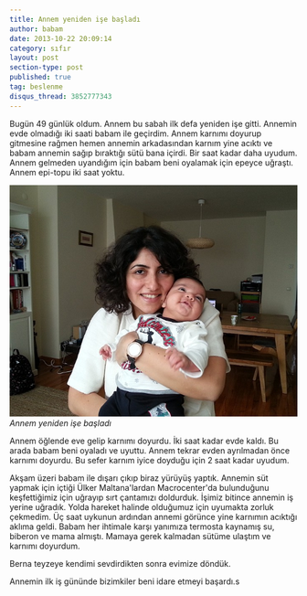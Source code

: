 ```yaml
---
title: Annem yeniden işe başladı
author: babam
date: 2013-10-22 20:09:14
category: sıfır
layout: post
section-type: post
published: true
tag: beslenme
disqus_thread: 3852777343
---
```


Bugün 49 günlük oldum. Annem bu sabah ilk defa yeniden işe gitti. Annemin evde olmadığı iki saati babam ile geçirdim. Annem karnımı doyurup gitmesine rağmen hemen annemin arkadasından karnım yine acıktı ve babam annemin sağıp bıraktığı sütü bana içirdi. Bir saat kadar daha uyudum. Annem gelmeden uyandığım için babam beni oyalamak için epeyce uğraştı. Annem epi-topu iki saat yoktu.

![Annem yeniden işe başladı](/img/posts/annem_ise_basladi.jpg)
*Annem yeniden işe başladı*

Annem öğlende eve gelip karnımı doyurdu. İki saat kadar evde kaldı. Bu arada babam beni oyaladı ve uyuttu. Annem tekrar evden ayrılmadan önce karnımı doyurdu. Bu sefer karnım iyice doyduğu için 2 saat kadar uyudum.

Akşam üzeri babam ile dışarı çıkıp biraz yürüyüş yaptık. Annemin süt yapmak için içtiği Ülker Maltana'lardan Macrocenter'da bulunduğunu keşfettiğimiz için uğrayıp sırt çantamızı doldurduk. İşimiz bitince annemin iş yerine uğradık. Yolda hareket halinde olduğumuz için uyumakta zorluk çekmedim. Üç saat uykunun ardından annemi görünce yine karnımın acıktığı aklıma geldi. Babam her ihtimale karşı yanımıza termosta kaynamış su, biberon ve mama almıştı. Mamaya gerek kalmadan sütüme ulaştım ve karnımı doyurdum.

Berna teyzeye kendimi sevdirdikten sonra evimize döndük.

Annemin ilk iş gününde bizimkiler beni idare etmeyi başardı.s